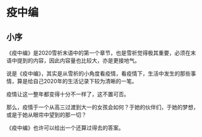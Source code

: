 # 疫中编

## 小序
《疫中编》是2020雪祈末语中的第一个章节，也是雪祈觉得极其重要，必须在末语中提到的内容，因此内容量也比较大，亦是更接地气。

说是《疫中编》，其实是从雪祈的小角度看疫情，看疫情下，生活中发生的那些事情，算是给自己2020年的生活记录下较为清晰的一笔。

疫情让这一整年都变得十分不一样了，这不置可否。

那么，疫情于一个从高三过渡到大一的女孩会如何？于她的伙伴们，于她的梦想，或是于她从眼帘中望到的那一切？

《疫中编》也许可以给出一个还算过得去的答案。
